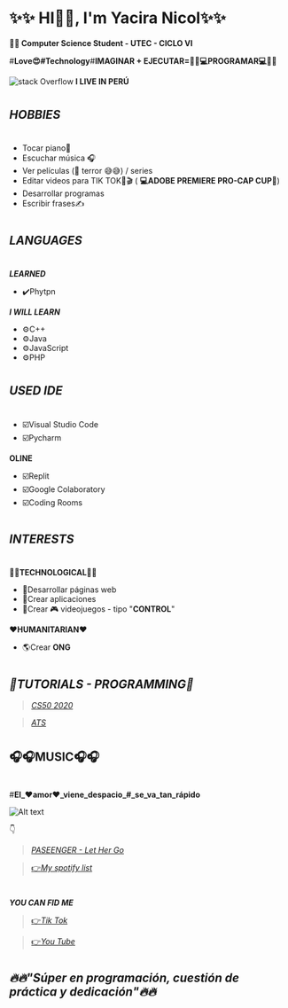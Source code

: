 # ✨✨ HI👋🏼, I'm Yacira Nicol✨✨
**👨‍🎓 Computer Science Student - UTEC - CICLO VI**

#**Love😍#Technology**#**IMAGINAR + EJECUTAR=👩‍💻💻PROGRAMAR💻👩‍💻**

![stack Overflow](https://www.tokioschool.com/wp-content/uploads/2021/01/lenguaje-de-programacion-swift-1.jpg)
**I LIVE IN PERÚ**
#
***HOBBIES***
-
#
- Tocar piano🎹
- Escuchar música 🎧
- Ver películas (👀 terror 😅😅) / series
- Editar videos para TIK TOK🎥🎬 ( **💻ADOBE PREMIERE PRO-CAP CUP📱**)
- Desarrollar programas
- Escribir frases✍️
#
***LANGUAGES***
-
#
***LEARNED***
- ✔️Phytpn

***I WILL LEARN***
- ⚙️C++            
- ⚙️Java
- ⚙️JavaScript
- ⚙️PHP
#
***USED IDE***
-
#
- ☑️Visual Studio Code
- ☑️Pycharm

**OLINE**
-  ☑️Replit
-  ☑️Google Colaboratory
-  ☑️Coding Rooms
#
***INTERESTS***
-
#
**👩‍💻TECHNOLOGICAL👩‍💻**
- 🌟Desarrollar páginas web 
- 🌟Crear aplicaciones
- 🌟Crear 🎮 videojuegos - tipo "**CONTROL**"

**❤️HUMANITARIAN❤️**
- 🌎Crear **ONG**
#
***👀TUTORIALS - PROGRAMMING👀***
-
>[*CS50 2020*](https://www.youtube.com/playlist?list=PLhQjrBD2T382_R182iC2gNZI9HzWFMC_8)

>[*ATS*](https://www.youtube.com/c/Programaci%C3%B3nATS)
#
**🎧🎧MUSIC🎧🎧**
-
#
#**El_❤️amor❤️_viene_despacio_#_se_va_tan_rápido**

![Alt text](https://img.youtube.com/vi/Conbd0uECQs/0.jpg)

👇

>[*PASEENGER - Let Her Go*](https://www.youtube.com/watch?v=RBumgq5yVrA)

>[👉*My spotify list*](https://open.spotify.com/playlist/3SasIuIbSux6fQRRkCz675)
#
***YOU CAN FID ME***

>[👉*Tik Tok*](https://www.tiktok.com/@yacira.nicol?lang=es)

>[👉*You Tube*](https://www.youtube.com/channel/UChOFF-bgVZbgDW3gsSmNVPA)
#
***🔥🔥"Súper en programación, cuestión de       práctica y dedicación"🔥🔥***
-














